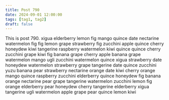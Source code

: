 ```yaml
---
title: Post 790
date: 2024-09-01 12:00:00
tags: [tag1, tag2]
draft: false
---
```

This is post 790.
xigua
elderberry
lemon
fig
mango
quince
date
nectarine
watermelon
fig
fig
lemon
grape
strawberry
fig
zucchini
apple
quince
cherry
honeydew
kiwi
tangerine
raspberry
watermelon
kiwi
quince
quince
cherry
zucchini
grape
kiwi
fig
banana
grape
cherry
apple
banana
grape
watermelon
mango
ugli
zucchini
watermelon
quince
xigua
strawberry
date
honeydew
watermelon
strawberry
grape
tangerine
date
quince
zucchini
yuzu
banana
pear
strawberry
nectarine
orange
date
kiwi
cherry
orange
mango
quince
raspberry
zucchini
elderberry
quince
honeydew
fig
banana
orange
nectarine
pear
grape
tangerine
watermelon
zucchini
lemon
fig
orange
elderberry
pear
honeydew
cherry
tangerine
elderberry
xigua
tangerine
ugli
watermelon
apple
grape
pear
quince
lemon
kiwi
